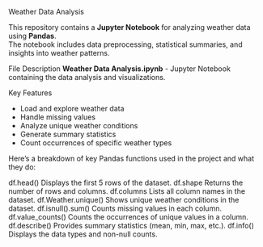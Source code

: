 Weather Data Analysis 

This repository contains a **Jupyter Notebook** for analyzing weather data using **Pandas**.  
The notebook includes data preprocessing, statistical summaries, and insights into weather patterns.

File Description
**Weather Data Analysis.ipynb** - Jupyter Notebook containing the data analysis and visualizations.


 Key Features
- Load and explore weather data
- Handle missing values
- Analyze unique weather conditions
- Generate summary statistics
- Count occurrences of specific weather types


Here’s a breakdown of key Pandas functions used in the project and what they do:

df.head()	Displays the first 5 rows of the dataset.
df.shape	Returns the number of rows and columns.
df.columns	Lists all column names in the dataset.
df.Weather.unique()	Shows unique weather conditions in the dataset.
df.isnull().sum()	Counts missing values in each column.
df.value_counts()	Counts the occurrences of unique values in a column.
df.describe()	Provides summary statistics (mean, min, max, etc.).
df.info()	Displays the data types and non-null counts.
